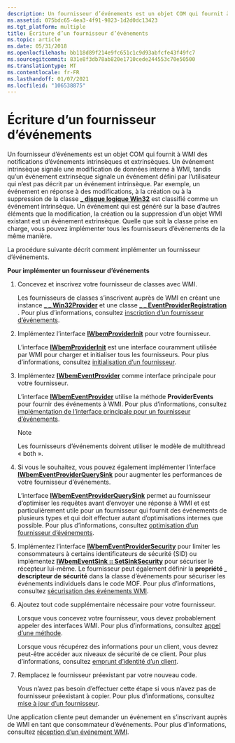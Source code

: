 ```yaml
---
description: Un fournisseur d’événements est un objet COM qui fournit à WMI des notifications d’événements intrinsèques et extrinsèques.
ms.assetid: 075bdc65-4ea3-4f91-9823-1d2d0dc13423
ms.tgt_platform: multiple
title: Écriture d’un fournisseur d’événements
ms.topic: article
ms.date: 05/31/2018
ms.openlocfilehash: bb118d89f214e9fc651c1c9d93abfcfe43f49fc7
ms.sourcegitcommit: 831e8f3db78ab820e1710cede244553c70e50500
ms.translationtype: MT
ms.contentlocale: fr-FR
ms.lasthandoff: 01/07/2021
ms.locfileid: "106538875"
---
```

# <a name="writing-an-event-provider"></a>Écriture d’un fournisseur d’événements

Un fournisseur d’événements est un objet COM qui fournit à WMI des notifications d’événements intrinsèques et extrinsèques. Un événement intrinsèque signale une modification de données interne à WMI, tandis qu’un événement extrinsèque signale un événement défini par l’utilisateur qui n’est pas décrit par un événement intrinsèque. Par exemple, un événement en réponse à des modifications, à la création ou à la suppression de la classe [**\_ disque logique Win32**](/windows/desktop/CIMWin32Prov/win32-logicaldisk) est classifié comme un événement intrinsèque. Un événement qui est généré sur la base d’autres éléments que la modification, la création ou la suppression d’un objet WMI existant est un événement extrinsèque. Quelle que soit la classe prise en charge, vous pouvez implémenter tous les fournisseurs d’événements de la même manière.

La procédure suivante décrit comment implémenter un fournisseur d’événements.

**Pour implémenter un fournisseur d’événements**

1.  Concevez et inscrivez votre fournisseur de classes avec WMI.

    Les fournisseurs de classes s’inscrivent auprès de WMI en créant une instance [**\_ \_ Win32Provider**](--win32provider.md) et une classe [**\_ \_ EventProviderRegistration**](--eventproviderregistration.md) . Pour plus d’informations, consultez [inscription d’un fournisseur d’événements](registering-an-event-provider.md).

2.  Implémentez l’interface [**IWbemProviderInit**](/windows/desktop/api/Wbemprov/nn-wbemprov-iwbemproviderinit) pour votre fournisseur.

    L’interface [**IWbemProviderInit**](/windows/desktop/api/Wbemprov/nn-wbemprov-iwbemproviderinit) est une interface couramment utilisée par WMI pour charger et initialiser tous les fournisseurs. Pour plus d’informations, consultez [initialisation d’un fournisseur](initializing-a-provider.md).

3.  Implémentez [**IWbemEventProvider**](/windows/desktop/api/Wbemprov/nn-wbemprov-iwbemeventprovider) comme interface principale pour votre fournisseur.

    L’interface [**IWbemEventProvider**](/windows/desktop/api/Wbemprov/nn-wbemprov-iwbemeventprovider) utilise la méthode **ProviderEvents** pour fournir des événements à WMI. Pour plus d’informations, consultez [implémentation de l’interface principale pour un fournisseur d’événements](implementing-the-primary-interface-for-an-event-provider.md).

    > [!Note]  
    > Les fournisseurs d’événements doivent utiliser le modèle de multithread « both ».

     

4.  Si vous le souhaitez, vous pouvez également implémenter l’interface [**IWbemEventProviderQuerySink**](/windows/desktop/api/Wbemprov/nn-wbemprov-iwbemeventproviderquerysink) pour augmenter les performances de votre fournisseur d’événements.

    L’interface [**IWbemEventProviderQuerySink**](/windows/desktop/api/Wbemprov/nn-wbemprov-iwbemeventproviderquerysink) permet au fournisseur d’optimiser les requêtes avant d’envoyer une réponse à WMI et est particulièrement utile pour un fournisseur qui fournit des événements de plusieurs types et qui doit effectuer autant d’optimisations internes que possible. Pour plus d’informations, consultez [optimisation d’un fournisseur d’événements](optimizing-an-event-provider.md).

5.  Implémentez l’interface [**IWbemEventProviderSecurity**](/windows/desktop/api/Wbemprov/nn-wbemprov-iwbemeventprovidersecurity) pour limiter les consommateurs à certains identificateurs de sécurité (SID) ou implémentez [**IWbemEventSink :: SetSinkSecurity**](/windows/desktop/api/Wbemprov/nf-wbemprov-iwbemeventsink-setsinksecurity) pour sécuriser le récepteur lui-même. Le fournisseur peut également définir la **propriété \_ descripteur de sécurité** dans la classe d’événements pour sécuriser les événements individuels dans le code MOF. Pour plus d’informations, consultez [sécurisation des événements WMI](securing-wmi-events.md).
6.  Ajoutez tout code supplémentaire nécessaire pour votre fournisseur.

    Lorsque vous concevez votre fournisseur, vous devez probablement appeler des interfaces WMI. Pour plus d’informations, consultez [appel d’une méthode](calling-a-method.md).

    Lorsque vous récupérez des informations pour un client, vous devrez peut-être accéder aux niveaux de sécurité de ce client. Pour plus d’informations, consultez [emprunt d’identité d’un client](impersonating-a-client.md).

7.  Remplacez le fournisseur préexistant par votre nouveau code.

    Vous n’avez pas besoin d’effectuer cette étape si vous n’avez pas de fournisseur préexistant à copier. Pour plus d’informations, consultez [mise à jour d’un fournisseur](updating-a-provider.md).

Une application cliente peut demander un événement en s’inscrivant auprès de WMI en tant que consommateur d’événements. Pour plus d’informations, consultez [réception d’un événement WMI](receiving-a-wmi-event.md).

 

 
